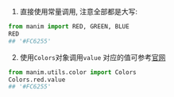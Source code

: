 
1. 直接使用常量调用, 注意全部都是大写:
```python
from manim import RED, GREEN, BLUE
RED
## '#FC6255'
```
2. 使用`Colors`对象调用`value`
对应的值可参考[官网](https://docs.manim.community/en/stable/reference/manim.utils.color.Colors.html)
```python
from manim.utils.color import Colors
Colors.red.value
## '#FC6255'
```
